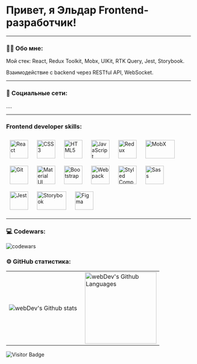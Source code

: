 # Привет, я Эльдар Frontend-разработчик!

---

### :man_technologist: Обо мне:

Мой стек: React, Redux Toolkit, Mobx, UIKit, RTK Query, Jest, Storybook.

Взаимодействие с backend через RESTful API, WebSocket.

---

### 🤝 Социальные сети:

....

<!-- [![Telegram Badge](https://img.shields.io/badge/-EldarDev-blue?style=flat&logo=Telegram&logoColor=white)](https://t.me/EldarDev) -->

---

### Frontend developer skills:

<div class="container">
<img style="margin: 10px" src="https://profilinator.rishav.dev/skills-assets/react-original-wordmark.svg" alt="React" height="50" />
<img style="margin: 10px" src="https://profilinator.rishav.dev/skills-assets/css3-original-wordmark.svg" alt="CSS3" height="50" />
<img style="margin: 10px" src="https://profilinator.rishav.dev/skills-assets/html5-original-wordmark.svg" alt="HTML5" height="50" />
<img style="margin: 10px" src="https://profilinator.rishav.dev/skills-assets/javascript-original.svg" alt="JavaScript" height="50" />
<img style="margin: 10px" src="https://profilinator.rishav.dev/skills-assets/redux-original.svg" alt="Redux" height="50" />
<img style="margin: 10px" src="https://a11ybadges.com/badge?logo=mobx" alt="MobX" width="80" height="50" />
<img style="margin: 10px" src="https://profilinator.rishav.dev/skills-assets/git-scm-icon.svg" alt="Git" height="50" />
<img style="margin: 10px" src="https://profilinator.rishav.dev/skills-assets/mui.png" alt="Material UI" height="50" />
<img style="margin: 10px" src="https://profilinator.rishav.dev/skills-assets/bootstrap-plain.svg" alt="Bootstrap" height="50" />
<img style="margin: 10px" src="https://profilinator.rishav.dev/skills-assets/webpack-original.svg" alt="Webpack" height="50" />
<img style="margin: 10px" src="https://profilinator.rishav.dev/skills-assets/styled-components.png" alt="Styled Components" height="50" />
<img style="margin: 10px" src="https://profilinator.rishav.dev/skills-assets/sass-original.svg" alt="Sass" height="50" />
<img style="margin: 10px" src="https://profilinator.rishav.dev/skills-assets/jest.svg" alt="Jest" height="50" />
<img style="margin: 10px" src="https://a11ybadges.com/badge?logo=storybook" alt="Storybook" width="80" height="50" /> 
<img style="margin: 10px" src="https://profilinator.rishav.dev/skills-assets/figma-icon.svg" alt="Figma" height="50" />
  
</div>

---

### 💻 Codewars:

![codewars](https://www.codewars.com/users/kamalov.job/badges/large)

### ⚙️ GitHub статистика:

<table>
  <tr>
    <td>
      <img align="left" src="http://github-readme-streak-stats.herokuapp.com?user=kamalov-eldar&theme=dark&background=000000" alt="webDev's Github stats" />
    </td>
    <td>
      <img height="195px" align="right" alt="webDev's Github Languages" src="https://github-readme-stats-sigma-five.vercel.app/api/top-langs/?username=kamalov-eldar&layout=compact&theme=vision-friendly-dark" />
    </td>
  </tr>
</table>

![Visitor Badge](https://visitor-badge.laobi.icu/badge?page_id=kamalov-eldar)
